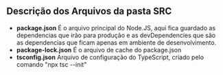 ## Descrição dos Arquivos da pasta SRC

- **package.json**
    É o arquivo principal do Node.JS, aqui fica guardado as dependencias que irão para produção
    e as devDependencies que são as dependencias que ficam apenas em ambiente de desenvolvimento.
- **package-lock.json**
    É o arquivo de cache do package.json
- **tsconfig.json**
    Arquivo de configuração do TypeScript, criado pelo comando "npx tsc --init"